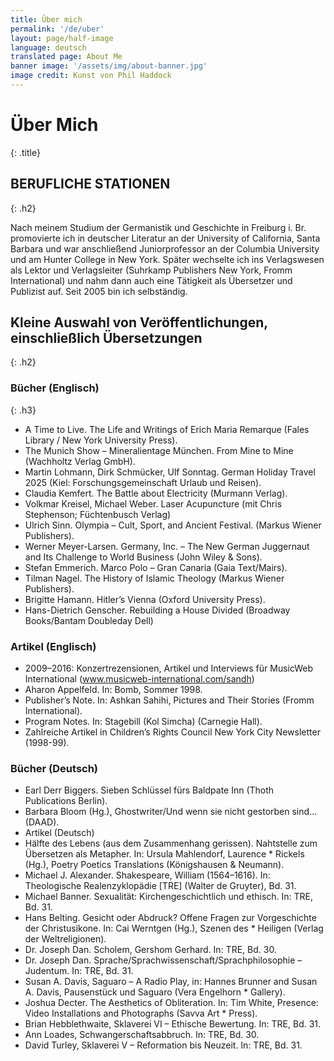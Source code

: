 ```yaml
---
title: Über mich
permalink: '/de/uber'
layout: page/half-image
language: deutsch
translated page: About Me
banner image: '/assets/img/about-banner.jpg'
image credit: Kunst von Phil Haddock
---
```


# Über Mich
{: .title}

## BERUFLICHE STATIONEN
{: .h2}

Nach meinem Studium der Germanistik und Geschichte in Freiburg i. Br. promovierte ich in deutscher Literatur an der University of California, Santa Barbara und war anschließend Juniorprofessor an der Columbia University und am Hunter College in New York. Später wechselte ich ins Verlagswesen als Lektor und Verlagsleiter (Suhrkamp Publishers New York, Fromm International) und nahm dann auch eine Tätigkeit als Übersetzer und Publizist auf. Seit 2005 bin ich selbständig.

## Kleine Auswahl von Veröffentlichungen, einschließlich Übersetzungen
{: .h2}

### Bücher (Englisch)
{: .h3}

* A Time to Live. The Life and Writings of Erich Maria Remarque (Fales Library / New York University Press).
* The Munich Show – Mineralientage München. From Mine to Mine (Wachholtz Verlag GmbH).
* Martin Lohmann, Dirk Schmücker, Ulf Sonntag. German Holiday Travel 2025 (Kiel: Forschungsgemeinschaft Urlaub und Reisen).
* Claudia Kemfert. The Battle about Electricity (Murmann Verlag).
* Volkmar Kreisel, Michael Weber. Laser Acupuncture (mit Chris Stephenson; Füchtenbusch Verlag)
* Ulrich Sinn. Olympia – Cult, Sport, and Ancient Festival. (Markus Wiener Publishers).
* Werner Meyer-Larsen. Germany, Inc. – The New German Juggernaut and Its Challenge to World Business (John Wiley & Sons).
* Stefan Emmerich. Marco Polo – Gran Canaria (Gaia Text/Mairs).
* Tilman Nagel. The History of Islamic Theology (Markus Wiener Publishers).
* Brigitte Hamann. Hitler’s Vienna (Oxford University Press).
* Hans-Dietrich Genscher. Rebuilding a House Divided (Broadway Books/Bantam Doubleday Dell)

### Artikel (Englisch)

* 2009–2016: Konzertrezensionen, Artikel und Interviews für MusicWeb International (www.musicweb-international.com/sandh)
* Aharon Appelfeld. In: Bomb, Sommer 1998.
* Publisher’s Note. In: Ashkan Sahihi, Pictures and Their Stories (Fromm International).
* Program Notes. In: Stagebill (Kol Simcha) (Carnegie Hall).
* Zahlreiche Artikel in Children’s Rights Council New York City Newsletter (1998-99).

### Bücher (Deutsch)

* Earl Derr Biggers. Sieben Schlüssel fürs Baldpate Inn (Thoth Publications Berlin).
* Barbara Bloom (Hg.), Ghostwriter/Und wenn sie nicht gestorben sind... (DAAD).
* Artikel (Deutsch)
* Hälfte des Lebens (aus dem Zusammenhang gerissen). Nahtstelle zum Übersetzen als Metapher. In: Ursula Mahlendorf, Laurence * Rickels (Hg.), Poetry Poetics Translations (Königshausen & Neumann).
* Michael J. Alexander. Shakespeare, William (1564–1616). In: Theologische Realenzyklopädie [TRE] (Walter de Gruyter), Bd. 31.
* Michael Banner. Sexualität: Kirchengeschichtlich und ethisch. In: TRE, Bd. 31.
* Hans Belting. Gesicht oder Abdruck? Offene Fragen zur Vorgeschichte der Christusikone. In: Cai Werntgen (Hg.), Szenen des * Heiligen (Verlag der Weltreligionen).
* Dr. Joseph Dan. Scholem, Gershom Gerhard. In: TRE, Bd. 30.
* Dr. Joseph Dan. Sprache/Sprachwissenschaft/Sprachphilosophie – Judentum. In: TRE, Bd. 31.
* Susan A. Davis, Saguaro – A Radio Play, in: Hannes Brunner and Susan A. Davis, Pausenstück und Saguaro (Vera Engelhorn * Gallery).
* Joshua Decter. The Aesthetics of Obliteration. In: Tim White, Presence: Video Installations and Photographs (Savva Art * Press).
* Brian Hebblethwaite, Sklaverei VI – Ethische Bewertung. In: TRE, Bd. 31.
* Ann Loades, Schwangerschaftsabbruch. In: TRE, Bd. 30.
* David Turley, Sklaverei V – Reformation bis Neuzeit. In: TRE, Bd. 31.
